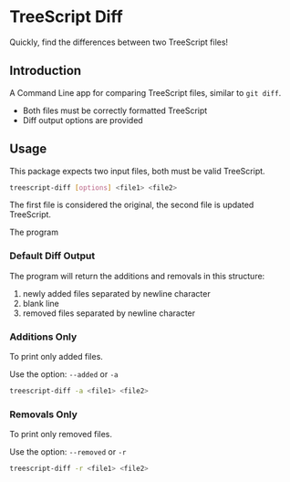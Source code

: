 # TreeScript Diff
Quickly, find the differences between two TreeScript files!

## Introduction
A Command Line app for comparing TreeScript files, similar to `git diff`.
- Both files must be correctly formatted TreeScript
- Diff output options are provided

## Usage
This package expects two input files, both must be valid TreeScript.

```bash
treescript-diff [options] <file1> <file2>
```

The first file is considered the original, the second file is updated TreeScript.

The program 

### Default Diff Output
The program will return the additions and removals in this structure:
1. newly added files separated by newline character
2. blank line
3. removed files separated by newline character

### Additions Only
To print only added files.

Use the option: `--added` or `-a`

```bash
treescript-diff -a <file1> <file2>
```

### Removals Only
To print only removed files.

Use the option: `--removed` or `-r`

```bash
treescript-diff -r <file1> <file2>
```

